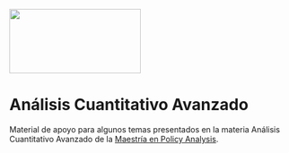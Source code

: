 <a href="url"><img src="https://www.itba.edu.ar/wp-content/uploads/2020/03/Marca-ITBA-Color-ALTA.png" height="115" width="234" ></a>

# Análisis Cuantitativo Avanzado

Material de apoyo para algunos temas presentados en la materia Análisis Cuantitativo Avanzado de la [Maestría en Policy Analysis](https://www.itba.edu.ar/posgrado/maestria-en-policy-analysis). 
